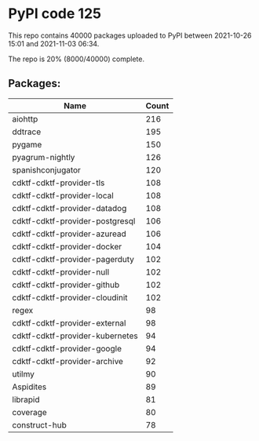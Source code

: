 # PyPI code 125

This repo contains 40000 packages uploaded to PyPI between 
2021-10-26 15:01 and 2021-11-03 06:34.

The repo is 20% (8000/40000) complete.

## Packages:

| Name  | Count |
| ----- | ----- |
| aiohttp | 216 |
| ddtrace | 195 |
| pygame | 150 |
| pyagrum-nightly | 126 |
| spanishconjugator | 120 |
| cdktf-cdktf-provider-tls | 108 |
| cdktf-cdktf-provider-local | 108 |
| cdktf-cdktf-provider-datadog | 108 |
| cdktf-cdktf-provider-postgresql | 106 |
| cdktf-cdktf-provider-azuread | 106 |
| cdktf-cdktf-provider-docker | 104 |
| cdktf-cdktf-provider-pagerduty | 102 |
| cdktf-cdktf-provider-null | 102 |
| cdktf-cdktf-provider-github | 102 |
| cdktf-cdktf-provider-cloudinit | 102 |
| regex | 98 |
| cdktf-cdktf-provider-external | 98 |
| cdktf-cdktf-provider-kubernetes | 94 |
| cdktf-cdktf-provider-google | 94 |
| cdktf-cdktf-provider-archive | 92 |
| utilmy | 90 |
| Aspidites | 89 |
| librapid | 81 |
| coverage | 80 |
| construct-hub | 78 |



